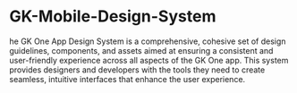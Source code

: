 # GK-Mobile-Design-System
he GK One App Design System is a comprehensive, cohesive set of design guidelines, components, and assets aimed at ensuring a consistent and user-friendly experience across all aspects of the GK One app. This system provides designers and developers with the tools they need to create seamless, intuitive interfaces that enhance the user experience.
